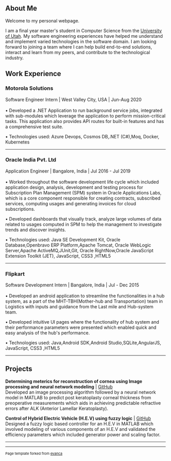 ## About Me

Welcome to my personal webpage.

I am a final year master's student in Computer Science from the <a href="https://www.cs.utah.edu/" target="_blank">University of Utah</a>. My software engineering experiences have helped me understand and implement varied technologies in the software domain. I am looking forward to joining a team where I can help build end-to-end solutions, interact and learn from my peers, and contribute to the technological industry.

## Work Experience

### Motorola Solutions
Software Engineer Intern | West Valley City, USA | Jun-Aug 2020
<br><br>
• Developed a .NET Application to run background service jobs, integrated with sub-modules which leverage the application to perform mission-critical tasks. This application also provides API routes for built-in features and has a comprehensive test suite. 

• Technologies used: Azure Devops, Cosmos DB,.NET (C#),Moq, Docker, Kubernetes

---
### Oracle India Pvt. Ltd
Application Engineer | Bangalore, India | Jul 2016 - Jul 2019
<br><br>
• Worked throughout the software development life cycle which included application design, analysis, development and testing process for Subscription Plan Management (SPM) system in Oracle Applications Labs, which is a core component responsible for creating contracts, subscribed services, computing usages and generating invoices for cloud subscriptions.

• Developed dashboards that visually track, analyze large volumes of data related to usages computed in SPM to help the management to investigate trends and discover insights.

• Technologies used: Java SE Development Kit, Oracle Database,Openbravo ERP Platform,Apache Tomcat, Oracle WebLogic Server,Apache ActiveMQ,JUnit,Git, Oracle RightNow,Oracle JavaScript Extension Toolkit (JET), JavaScript, CSS3 ,HTML5

---
### Flipkart 
Software Development Intern | Bangalore, India | Jul - Dec 2015
<br><br>
• Developed an android application to streamline the functionalities in a hub system, as a part of the MHT-TBH(Mother-hub and Transportation) team in Logistics with inputs and guidance from the Last mile and Hub-system team.

• Developed intuitive UI pages where the functionality of hub system and their performance parameters were presented which enabled quick and easy analysis of the hub's performance.

• Technologies used: Java,Android SDK,Android Studio,SQLite,AngularJS, JavaScript, CSS3 ,HTML5

---

## Projects

**Determining meterics for reconstruction of cornea using Image processing and neural network modeling** | <a href="https://github.com/github4ak/image-processing-cornea" target="_blank">GitHub</a>
<br>
Developed an image processing algorithm followed by a neural network model in MATLAB to predict post keratoplasty corneal thickness from preoperative measurements which aids in achieving predictable refractive errors after ALK (Anterior Lamellar Keratoplasty).
<br>

**Control of Hybrid Electric Vehicle (H.E.V) using fuzzy logic** | <a href="https://github.com/github4ak/fuzzy-logic-HEV-controller" target="_blank">GitHub</a>
<br>
Designed a fuzzy logic based controller for an H.E.V in MATLAB which involved modeling of various components of an H.E.V and validated the efficiency parameters which included generator power and scaling factor.
<br>

---




---
<p style="font-size:11px">Page template forked from <a href="https://github.com/evanca/quick-portfolio">evanca</a></p>
<!-- Remove above link if you don't want to attibute -->
